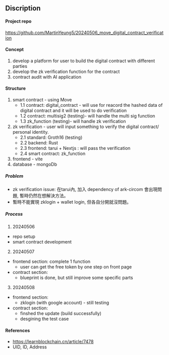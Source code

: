 ## Discription

#### Project repo
https://github.com/MartinYeung5/20240506_move_digital_contract_verification

#### Concept
1. develop a platform for user to build the digital contract with different parties
2. develop the zk verification function for the contract
3. contract audit with AI application

#### Structure
1. smart contract - using Move
    * 1.1 contract: digital_contract - will use for reacord the hashed data of digital contract and it will be used to do verification
    * 1.2 contract: multisig2 (testing)- will handle the multi sig function
    * 1.3 zk_function (testing)- will handle zk verification
2. zk verification - user will input something to verify the digital contract/ personal identity. 
    * 2.1 standard: Groth16 (testing)
    * 2.2 backend: Rust
    * 2.3 frontend: tarui + Nextjs : will pass the verification 
    * 2.4 smart contract: zk_function
3. frontend - vite
4. database - mongoDb

##### Problem
* zk verification issue: 在tarui內, 加入 dependency of ark-circom 會出現問題, 暫時仍然在想解決方法。
* 暫時不能實現 zklogin + wallet login, 但各自分開就沒問題。

##### Process
1. 20240506
* repo setup
* smart contract development

2. 20240507
* frontend section: complete 1 function
    * user can get the free token by one step on front page
* contract section: 
    * blueprint is done, but still improve some specific parts

3. 20240508
* frontend section:
    * zklogin (with google account) - still testing
* contract section:
    * finshed the update (build successfully)
    * desgining the test case


#### References
* https://learnblockchain.cn/article/7478
* UID, ID, Address
